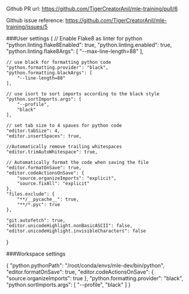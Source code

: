Github PR url: https://github.com/TigerCreatorAnil/mle-training/pull/6

Github issue reference: https://github.com/TigerCreatorAnil/mle-training/issues/5

###User settings 
{
    // Enable Flake8 as linter for python
    "python.linting.flake8Enabled": true,
    "python.linting.enabled": true,
    "python.linting.flake8Args": [
        "--max-line-length=88"
    ],
    
    // use black for formatting python code
    "python.formatting.provider": "black",
    "python.formatting.blackArgs": [
        "--line-length=88"
    ],
    
    // use isort to sort imports according to the black style
    "python.sortImports.args": [
        "--profile",
        "black"
    ],

    // set tab size to 4 spaves for python code
    "editor.tabSize": 4,
    "editor.insertSpaces": true,
    
    //Automatically remove trailing whitespaces
    "editor.trimAutoWhitespace": true,

    // Automatically format the code when saving the file
    "editor.formatOnSave": true,
    "editor.codeActionsOnSave": {
        "source.organizeImports": "explicit",
        "source.fixAll": "explicit"
    },
    "files.exclude": {
        "**/__pycache__": true,
        "**/*.pyc": true
    },
    
    "git.autofetch": true,
    "editor.unicodeHighlight.nonBasicASCII": false,
    "editor.unicodeHighlight.invisibleCharacters": false
}

###Workspace settings

{
    "python.pythonPath": "/root/conda/envs/mle-dev/bin/python",
    "editor.formatOnSave": true,
    "editor.codeActionsOnSave": {
        "source.organizeImports": true
    },
    "python.formatting.provider": "black",
    "python.sortImports.args": [
        "--profile",
        "black"
    ]
}
